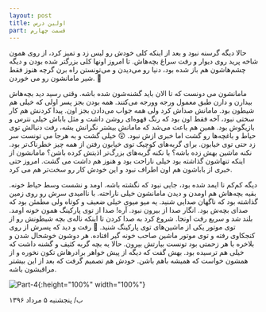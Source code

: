```yaml
---
layout: post
title: اولین درس
part: قسمت چهارم
---
```


حالا دیگه گرسنه نبود و بعد از اینکه کلی خودش رو لیس زد و تمیز کرد، از روی همون شاخه پرید روی دیوار و رفت سراغ بچه‌هاش. تا امروز اونها کلی بزرگتر شده بودن و دیگه چشم‌هاشون هم باز شده بود، دنیا رو می‌دیدن و می‌تونستن راه برن گرچه هنوز فقط شیر مامانشون رو می خوردن. 🐣

مامانشون می دونست که تا الان باید گشنه‌شون شده باشه. وقتی رسید دید بچه‌هاش بیدارن و دارن طبق معمول ورجه وورجه می‌کنند. همه بودن بجز پسر اولی که خیلی هم شیطون بود. مامانش صداش کرد ولی همه جواب می‌دادن بجز اون. پیدا کردنش هم کار سختی نبود، آخه فقط اون بود که رنگ قهوه‌ای روشن داشت و مثل باباش خیلی نترس و بازیگوش بود. همین هم باعث می‌شد که مامانش بیشتر نگرانش بشه، رفت دنبالش توی حیاط و باغچه‌ها رو گشت اما خبری ازش نبود. 😲 خیلی گشت و به هرجا می تونست سر زد حتی توی خیابون. برای گربه‌های کوچیک توی خیابون رفتن از همه چیز خطرناک‌تر بود. نکنه ماشین بهش زده باشه؟ یا نکنه گربه‌های بزرگ‌تر اذیتش کرده باشن؟ مامانشون از اینکه تنهاشون گذاشته بود خیلی ناراحت بود و هنوز هم داشت می گشت. امروز حتی خبری از باباشون هم اون اطراف نبود و این خودش کار رو سخت‌تر هم می کرد.

دیگه کم‌کم نا ایمد شده بود، جایی نبود که نگشته باشه. اومد و نشست وسط حیاط خونه. بقیه بچه‌هاش هم اومدن و دیدن مامانشون خیلی ناراحته. با ناامیدی سرش رو روی زمین گذاشته بود که ناگهان صدایی شنید. یه میو میوی خیلی ضعیف و کوتاه ولی مطمئن بود که صدای بچه‌ش بود. انگار صدا از بیرون نبود. آره! صدا از توی پارکینگ همون خونه اومد. بلند شد و سریع رفت اونجا. شروع کرد به صدا کردن تا اینکه ناله‌ی بچه شیطونش رو از توی موتور یکی از ماشین‌های توی پارکینگ شنید. 🚗 رفت و دید که پسرش از روی کنجکاوی رفته و توی موتور ماشین صاحب خونه گیر افتاده. هر دوشون خوشحال شدن و بلاخره با هر زحمتی بود تونست بیارتش بیرون. حالا یه بچه گربه کثیف و گشنه داشت که خیلی هم ترسیده بود. بهش گفت که دیگه از پیش خواهر برادرهاش تکون نخوره و از همشون خواست که همیشه باهم باشن. خودش هم تصمیم گرفت که بعد از این بیشتر مراقبشون باشه.

![Part-4]({{site.url}}/images/illustrations/part-4.jpg){:height="100%" width="100%"}

ب/ پنجشنبه ۵ مرداد ۱۳۹۶

